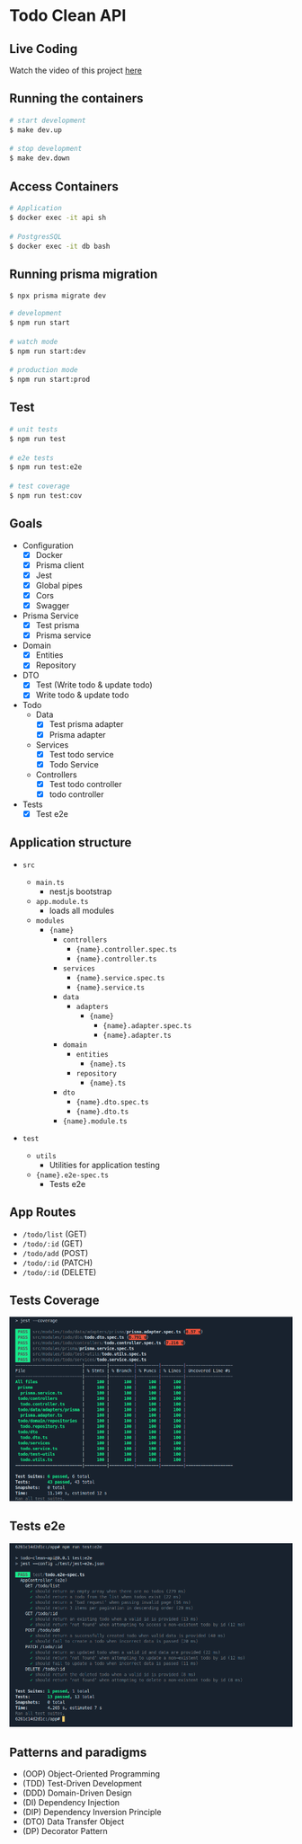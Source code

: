 # Todo Clean API

## Live Coding

Watch the video of this project [here](https://www.youtube.com/watch?v=MamMJN3Id20&list=PLK1jKi8yA3wEAyePsorYWp_84IK2z6jim)

## Running the containers

```bash
# start development
$ make dev.up

# stop development
$ make dev.down
```

## Access Containers

```bash
# Application
$ docker exec -it api sh

# PostgresSQL
$ docker exec -it db bash
```

## Running prisma migration 
```bash
$ npx prisma migrate dev
```

```bash
# development
$ npm run start

# watch mode
$ npm run start:dev

# production mode
$ npm run start:prod
```
## Test

```bash
# unit tests
$ npm run test

# e2e tests
$ npm run test:e2e

# test coverage
$ npm run test:cov
```


## Goals
  - Configuration
     - [x] Docker
     - [x] Prisma client
     - [x] Jest
     - [x] Global pipes
     - [x] Cors
     - [x] Swagger
  - Prisma Service
    - [x] Test prisma 
    - [x] Prisma service
  - Domain
    - [x] Entities
    - [x] Repository
  - DTO
    - [x] Test (Write todo & update todo)
    - [x] Write todo & update todo
  - Todo  
    - Data
      - [x] Test prisma adapter
      - [x] Prisma adapter
    - Services
      - [x] Test todo service
      - [x] Todo Service
    - Controllers
      - [x] Test todo controller
      - [x] todo controller
  - Tests
    - [x] Test e2e

## Application structure

- `src`

  - `main.ts`
    - nest.js bootstrap
  - `app.module.ts`
    - loads all modules
  - `modules`
    - `{name}`
      - `controllers`
        - `{name}.controller.spec.ts`
        - `{name}.controller.ts`
      - `services`
        - `{name}.service.spec.ts`
        - `{name}.service.ts`
      - `data`
        - `adapters`
          - `{name}`
            - `{name}.adapter.spec.ts`
            - `{name}.adapter.ts`
      - `domain`
        - `entities`
          - `{name}.ts`
        - `repository`
          - `{name}.ts`
      - `dto`
        - `{name}.dto.spec.ts`
        - `{name}.dto.ts`
      - `{name}.module.ts`

- `test`
  - `utils`
    - Utilities for application testing
  - `{name}.e2e-spec.ts`
    - Tests e2e

## App Routes

  - `/todo/list` (GET)
  - `/todo/:id` (GET)
  - `/todo/add` (POST)
  - `/todo/:id` (PATCH)
  - `/todo/:id` (DELETE)

## Tests Coverage

![Tests Coverage](docs/images/test_coverage.png)


## Tests e2e

![Tests e2e](docs/images/test_e2e.png)

## Patterns and paradigms

- (OOP) Object-Oriented Programming
- (TDD) Test-Driven Development
- (DDD) Domain-Driven Design
- (DI) Dependency Injection
- (DIP) Dependency Inversion Principle
- (DTO) Data Transfer Object
- (DP) Decorator Pattern
